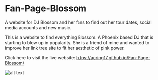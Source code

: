 # Fan-Page-Blossom
A website for DJ Blossom and her fans to find out her tour dates, social media accounts and new music.

This is a website to find everything Blossom. A Phoenix based DJ that is starting to blow up in popularity. She is a friend of mine and wanted to improve her link tree site to fit her aesthetic of pink power.

Click here to visit the live website: https://acring17.github.io/Fan-Page-Blossom/

![alt text](https://github.com/ACring17/Project-Portfolio/blob/main/images/fan-page-blossom.jpeg)
